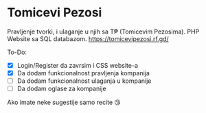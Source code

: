 # Tomicevi Pezosi
Pravljenje tvorki, i ulaganje u njih sa T₱ (Tomicevim Pezosima).
PHP Website sa SQL databazom.
https://tomicevipezosi.rf.gd/

To-Do:
- [X] Login/Register da zavrsim i CSS website-a
- [X] Da dodam funkcionalnost pravljenja kompanija
- [ ] Da dodam funkcionalnost ulaganja u kompanije
- [ ] Da dodam oglase za kompanije

Ako imate neke sugestije samo recite 😘
